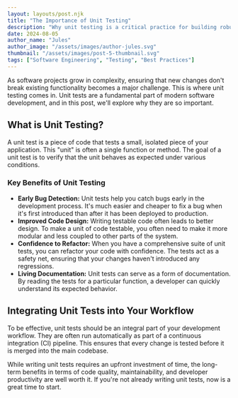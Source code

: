 ```yaml
---
layout: layouts/post.njk
title: "The Importance of Unit Testing"
description: "Why unit testing is a critical practice for building robust and maintainable software."
date: 2024-08-05
author_name: "Jules"
author_image: "/assets/images/author-jules.svg"
thumbnail: "/assets/images/post-5-thumbnail.svg"
tags: ["Software Engineering", "Testing", "Best Practices"]
---
```


As software projects grow in complexity, ensuring that new changes don't break existing functionality becomes a major challenge. This is where unit testing comes in. Unit tests are a fundamental part of modern software development, and in this post, we'll explore why they are so important.

## What is Unit Testing?

A unit test is a piece of code that tests a small, isolated piece of your application. This "unit" is often a single function or method. The goal of a unit test is to verify that the unit behaves as expected under various conditions.

### Key Benefits of Unit Testing

*   **Early Bug Detection:** Unit tests help you catch bugs early in the development process. It's much easier and cheaper to fix a bug when it's first introduced than after it has been deployed to production.
*   **Improved Code Design:** Writing testable code often leads to better design. To make a unit of code testable, you often need to make it more modular and less coupled to other parts of the system.
*   **Confidence to Refactor:** When you have a comprehensive suite of unit tests, you can refactor your code with confidence. The tests act as a safety net, ensuring that your changes haven't introduced any regressions.
*   **Living Documentation:** Unit tests can serve as a form of documentation. By reading the tests for a particular function, a developer can quickly understand its expected behavior.

## Integrating Unit Tests into Your Workflow

To be effective, unit tests should be an integral part of your development workflow. They are often run automatically as part of a continuous integration (CI) pipeline. This ensures that every change is tested before it is merged into the main codebase.

While writing unit tests requires an upfront investment of time, the long-term benefits in terms of code quality, maintainability, and developer productivity are well worth it. If you're not already writing unit tests, now is a great time to start.
